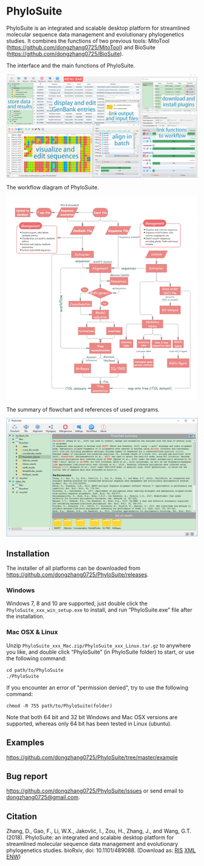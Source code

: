# PhyloSuite
PhyloSuite is an integrated and scalable desktop platform for streamlined molecular sequence data management and evolutionary phylogenetics studies. It combines the functions of two previous tools: MitoTool (https://github.com/dongzhang0725/MitoTool) and BioSuite (https://github.com/dongzhang0725/BioSuite).

The interface and the main functions of PhyloSuite.  

![image](https://github.com/dongzhang0725/PhyloSuite_tutorial/blob/master/images/main_functions.jpg)

The workflow diagram of PhyloSuite.  

![image](https://github.com/dongzhang0725/PhyloSuite_tutorial/blob/master/images/flowchart.jpg)

The summary of flowchart and references of used programs.  

![image](https://github.com/dongzhang0725/PhyloSuite_tutorial/blob/master/images/flowchart_summary.jpg)

## Installation

The installer of all platforms can be downloaded from https://github.com/dongzhang0725/PhyloSuite/releases.

### Windows
Windows 7, 8 and 10 are supported, just double click the `PhyloSuite_xxx_win_setup.exe` to install, and run “PhyloSuite.exe” file after the installation.

### Mac OSX &&nbsp;Linux
Unzip `PhyloSuite_xxx_Mac.zip/PhyloSuite_xxx_Linux.tar.gz` to anywhere you like, and double click “PhyloSuite” (in PhyloSuite folder) to start, or use the following command: 

```
cd path/to/PhyloSuite
./PhyloSuite
 ```
If you encounter an error of "permission denied", try to use the following command:

```
chmod -R 755 path/to/PhyloSuite(folder)
```

Note that both 64 bit and 32 bit Windows and Mac OSX versions are supported, whereas only 64 bit has been tested in Linux (ubuntu).

## Examples

https://github.com/dongzhang0725/PhyloSuite/tree/master/example

## Bug report

https://github.com/dongzhang0725/PhyloSuite/issues or send email to dongzhang0725@gmail.com.

## Citation
Zhang, D., Gao, F., Li, W.X., Jakovlić, I., Zou, H., Zhang, J., and Wang, G.T. (2018). PhyloSuite: an integrated and scalable desktop platform for streamlined molecular sequence data management and evolutionary phylogenetics studies. bioRxiv, doi: 10.1101/489088. (Download as: <a href="https://raw.githubusercontent.com/dongzhang0725/PhyloSuite/master/PhyloSuite_citation.ris">RIS</a>   <a href="https://raw.githubusercontent.com/dongzhang0725/PhyloSuite/master/PhyloSuite_citation.xml">XML</a>   <a href="https://raw.githubusercontent.com/dongzhang0725/PhyloSuite/master/PhyloSuite_citation.enw">ENW</a>)

